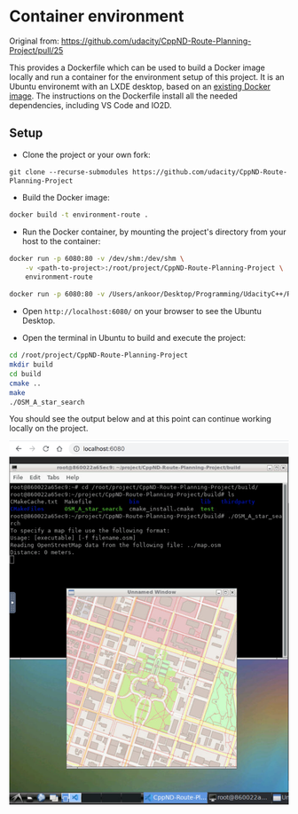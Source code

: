 # Container environment 

Original from: https://github.com/udacity/CppND-Route-Planning-Project/pull/25

This provides a Dockerfile which can be used to build a Docker image locally and run a container for the environment setup of this project. It is an Ubuntu environemt with an LXDE desktop, based on an [existing Docker image](https://hub.docker.com/r/dorowu/ubuntu-desktop-lxde-vnc/). The instructions on the Dockerfile install all the needed dependencies, including VS Code and IO2D.

## Setup

* Clone the project or your own fork:

```
git clone --recurse-submodules https://github.com/udacity/CppND-Route-Planning-Project
```

* Build the Docker image:

```bash
docker build -t environment-route .
```

* Run the Docker container, by mounting the project's directory from your host to the container:

```bash
docker run -p 6080:80 -v /dev/shm:/dev/shm \
	-v <path-to-project>:/root/project/CppND-Route-Planning-Project \
	environment-route
```

```bash
docker run -p 6080:80 -v /Users/ankoor/Desktop/Programming/UdacityC++/RoutePlanning/CppND-Route-Planning-Project:/root/project/CppND-Route-Planning-Project environment-route
```

* Open `http://localhost:6080/` on your browser to see the Ubuntu Desktop.

* Open the terminal in Ubuntu to build and execute the project:

```bash
cd /root/project/CppND-Route-Planning-Project
mkdir build
cd build
cmake ..
make
./OSM_A_star_search
```

You should see the output below and at this point can continue working locally on the project.

![alt text](Ubuntu_Desktop.png "Ubuntu Desktop")
